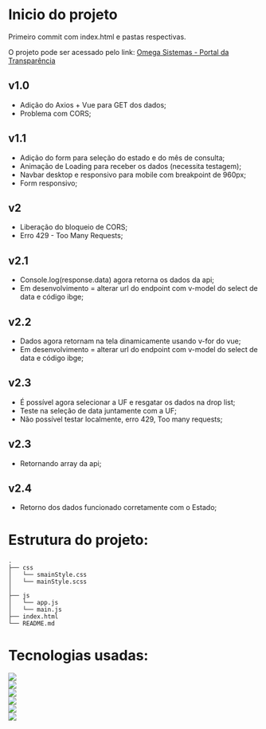 # Inicio do projeto
Primeiro commit com index.html e pastas respectivas.

O projeto pode ser acessado pelo link: [Omega Sistemas - Portal da Transparência](https://lucaspmarra.github.io/omegasistemas-teste-front-end/)

## v1.0

- Adição do Axios + Vue para GET dos dados;
- Problema com CORS;

## v1.1

- Adição do form para seleção do estado e do mês de consulta;
- Animação de Loading para receber os dados (necessita testagem);
- Navbar desktop e responsivo para mobile com breakpoint de 960px;
- Form responsivo;

## v2

- Liberação do bloqueio de CORS;
- Erro 429 - Too Many Requests;


## v2.1

- Console.log(response.data) agora retorna os dados da api;
- Em desenvolvimento = alterar url do endpoint com v-model do select de data e código ibge;

## v2.2
- Dados agora retornam na tela dinamicamente usando v-for do vue;
- Em desenvolvimento = alterar url do endpoint com v-model do select de data e código ibge;  

## v2.3
- É possível agora selecionar a UF e resgatar os dados na drop list;
- Teste na seleção de data juntamente com a UF;
- Não possível testar localmente, erro 429, Too many requests;

## v2.3
- Retornando array da api;

## v2.4
- Retorno dos dados funcionado corretamente com o Estado;

# Estrutura do projeto:
```
.
├── css
│   └── smainStyle.css
│   └── mainStyle.scss
│   
├── js
│   └── app.js
│   └── main.js
├── index.html
└── README.md
```

# Tecnologias usadas:
![](https://img.shields.io/badge/HTML--brightgreen)  
![](https://img.shields.io/badge/SCSS--brightgreen)   
![](https://img.shields.io/badge/CSS--brightgreen)   
![](https://img.shields.io/badge/Javascript--brightgreen)   
![](https://img.shields.io/badge/Vue.js--brightgreen)  
![](https://img.shields.io/badge/Axios--brightgreen)  

